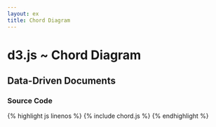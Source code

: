 ```yaml
---
layout: ex
title: Chord Diagram
---
```


# d3.js ~ Chord Diagram

## Data-Driven Documents

<div id="chart"> </div>
<link type="text/css" rel="stylesheet" href="chord.css"/>
<script type="text/javascript" src="../d3.js"> </script>
<script type="text/javascript" src="../d3.layout.js"> </script>
<script type="text/javascript" src="chord.js"> </script>

### Source Code

{% highlight js linenos %}
{% include chord.js %}
{% endhighlight %}
